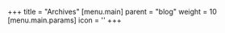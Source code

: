 +++
title = "Archives"
[menu.main]
  parent = "blog"
  weight = 10
  [menu.main.params]
    icon = '<i class="fas fa-fw fa-file-archive text-primary"></i>'
+++
